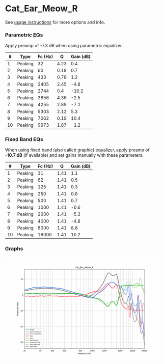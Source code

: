 # Cat_Ear_Meow_R
See [usage instructions](https://github.com/jaakkopasanen/AutoEq#usage) for more options and info.

### Parametric EQs
Apply preamp of -7.3 dB when using parametric equalizer.

|   # | Type    |   Fc (Hz) |    Q |   Gain (dB) |
|-----|---------|-----------|------|-------------|
|   1 | Peaking |        32 | 4.23 |         0.4 |
|   2 | Peaking |        60 | 0.18 |         0.7 |
|   3 | Peaking |       433 | 0.78 |         1.2 |
|   4 | Peaking |      2405 | 2.45 |        -4.8 |
|   5 | Peaking |      2744 | 0.4  |       -10.2 |
|   6 | Peaking |      3856 | 4.36 |        -2.5 |
|   7 | Peaking |      4255 | 2.89 |        -7.1 |
|   8 | Peaking |      5303 | 2.12 |         5.3 |
|   9 | Peaking |      7062 | 0.19 |        10.4 |
|  10 | Peaking |      9973 | 1.87 |        -1.2 |

### Fixed Band EQs
When using fixed band (also called graphic) equalizer, apply preamp of **-10.7 dB** (if available) and set gains manually with these parameters.

|   # | Type    |   Fc (Hz) |    Q |   Gain (dB) |
|-----|---------|-----------|------|-------------|
|   1 | Peaking |        31 | 1.41 |         1.1 |
|   2 | Peaking |        62 | 1.41 |         0.5 |
|   3 | Peaking |       125 | 1.41 |         0.3 |
|   4 | Peaking |       250 | 1.41 |         0.8 |
|   5 | Peaking |       500 | 1.41 |         0.7 |
|   6 | Peaking |      1000 | 1.41 |        -0.6 |
|   7 | Peaking |      2000 | 1.41 |        -5.3 |
|   8 | Peaking |      4000 | 1.41 |        -4.8 |
|   9 | Peaking |      8000 | 1.41 |         8.8 |
|  10 | Peaking |     16000 | 1.41 |        10.2 |

### Graphs
![](./Cat_Ear_Meow_R.png)
